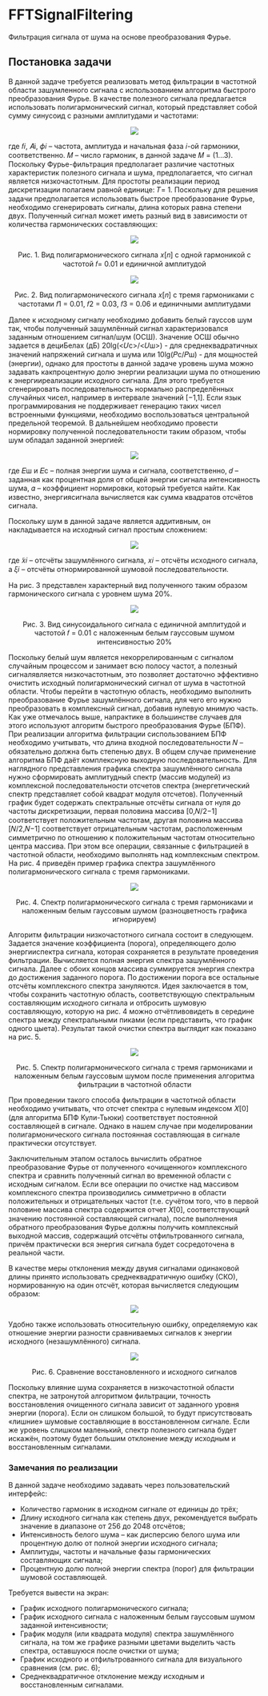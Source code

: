 # FFTSignalFiltering
Фильтрация сигнала от шума на основе преобразования Фурье.

## Постановка задачи
В данной задаче требуется реализовать метод фильтрации в частотной области зашумленного сигнала с использованием алгоритма быстрого преобразования Фурье. В качестве полезного сигнала предлагается использовать полигармонический сигнал, который представляет собой сумму синусоид с разными амплитудами и частотами:
<p align="center"><img src="/screenshots/formulas/formula_7.png"/></p>

где 𝑓𝑖, 𝐴i, 𝜙𝑖 – частота, амплитуда и начальная фаза 𝑖-ой гармоники, соответственно. 𝑀 – число гармоник, в данной задаче 𝑀 = (1...3). Поскольку Фурье-фильтрация предполагает различие частотных характеристик полезного сигнала и шума, предполагается, что сигнал является низкочастотным. Для простоты реализации период дискретизации полагаем равной единице: 𝑇= 1. Поскольку для решения задачи предполагается использовать быстрое преобразование Фурье, необходимо сгенерировать сигналы, длина которых равна степени двух. Полученный сигнал может иметь разный вид в зависимости от количества гармонических составляющих:

<p align="center"><img src="/screenshots/1.png"/></p>
<p align="center">Рис. 1. Вид полигармонического сигнала 𝑥[𝑛] с одной гармоникой с частотой 𝑓= 0.01 и единичной амплитудой</p>

<p align="center"><img src="/screenshots/2.png"/></p>
<p align="center">Рис. 2. Вид полигармонического сигнала 𝑥[𝑛] с тремя гармониками с частотами 𝑓1 = 0.01, 𝑓2 = 0.03, 𝑓3 = 0.06 и единичными амплитудами</p>

Далее к исходному сигналу необходимо добавить белый гауссов шум так, чтобы полученный зашумлённый сигнал характеризовался заданным отношением сигнал/шум (ОСШ). Значение ОСШ обычно задается в дециБелах (дБ) 20lg(︁<𝑈c>/<𝑈ш>)︁ - для среднеквадратичных значений напряжений сигнала и шума или 10lg(︁𝑃c/𝑃ш)︁ - для мощностей (энергии), однако для простоты в данной задаче уровень шума можно задавать какпроцентную долю энергии реализации шума по отношению к энергииреализации исходного сигнала. Для этого требуется сгенерировать последовательность нормально распределённых случайных чисел, например в интервале значений [−1,1]. Если язык программирования не поддерживает генерацию таких чисел встроенными функциями, необходимо воспользоваться центральной предельной теоремой. В дальнейшем необходимо провести нормировку полученной последовательности таким образом, чтобы шум обладал заданной энергией:
<p align="center"><img src="/screenshots/formulas/formula_8.png"/></p>
где 𝐸ш и 𝐸с – полная энергии шума и сигнала, соответственно, 𝑑 – заданная как процентная доля от общей энергии сигнала интенсивность шума, 𝛼 – коэффициент нормировки, который требуется найти. Как известно, энергиясигнала вычисляется как сумма квадратов отсчётов сигнала.

Поскольку шум в данной задаче является аддитивным, он накладывается на исходный сигнал простым сложением:
<p align="center"><img src="/screenshots/formulas/formula_9.png"/></p>
где ̃𝑥𝑖 – отсчёты зашумлённого сигнала, 𝑥𝑖 – отсчёты исходного сигнала, а 𝜉𝑖 – отсчёты отнормированной шумовой последовательности.

На рис. 3 представлен характерный вид полученного таким образом гармонического сигнала с уровнем шума 20%.

<p align="center"><img src="/screenshots/3.png"/></p>
<p align="center">Рис. 3. Вид синусоидального сигнала с единичной амплитудой и частотой 𝑓 = 0.01 с наложенным белым гауссовым шумом интенсивностью 20%</p>

Поскольку белый шум является некоррелированным с сигналом случайным процессом и занимает всю полосу частот, а полезный сигналявляется низкочастотным, это позволяет достаточно эффективно очистить исходный полигармонический сигнал от шума в частотной области. Чтобы перейти в частотную область, необходимо выполнить преобразование Фурье зашумлённого сигнала, для чего его нужно преобразовать в комплексный сигнал, добавив нулевую мнимую часть. Как уже отмечалось выше, напрактике в большинстве случаев для этого используют алгоритм быстрого преобразования Фурье (БПФ). При реализации алгоритма фильтрации сиспользованием БПФ необходимо учитывать, что длина входной последовательности 𝑁 – обязательно должна быть степенью двух. В общем случае применение алгоритма БПФ даёт комплексную выходную последовательность. Для наглядного представления графика спектра зашумлённого сигнала нужно сформировать амплитудный спектр (массив модулей) из комплексной последовательности отсчетов спектра (энергетический спектр представляет собой квадрат модуля отсчетов). Полученный график будет содержать спектральные отсчёты сигнала от нуля до частоты дискретизации, первая половина массива [0,𝑁/2−1] соответствует положительным частотам, другая половина массива [𝑁/2,𝑁−1] соответствует отрицательным частотам, расположенным симметрично по отношению к положительным частотам относительно центра массива. При этом все операции, связанные с фильтрацией в частотной области, необходимо выполнять над комплексным спектром. На рис. 4 приведён пример графика спектра зашумлённого полигармонического сигнала с тремя гармониками.

<p align="center"><img src="/screenshots/4.png"/></p>
<p align="center">Рис. 4. Спектр полигармонического сигнала с тремя гармониками и наложенным белым гауссовым шумом (разноцветность графика игнорируем)</p>

Алгоритм фильтрации низкочастотного сигнала состоит в следующем. Задается значение коэффициента (порога), определяющего долю энергииспектра сигнала, которая сохраняется в результате проведения фильтрации. Вычисляется полная энергия спектра зашумлённого сигнала. Далее с обоих концов массива суммируется энергия спектра до достижения заданного порога. По достижении порога все остальные отсчёты комплексного спектра зануляются. Идея заключается в том, чтобы сохранить частотную область, соответствующую спектральным составляющим исходного сигнала и отбросить шумовую составляющую, которую на рис. 4 можно отчётливовидеть в середине спектра между спектральными пиками (если представить, что график одного цыета). Результат такой очистки спектра выглядит как показано на рис. 5.

<p align="center"><img src="/screenshots/4.png"/></p>
<p align="center">Рис. 5. Спектр полигармонического сигнала с тремя гармониками и наложенным белым гауссовым шумом после применения алгоритма фильтрации в частотной области</p>

При проведении такого способа фильтрации в частотной области необходимо учитывать, что отсчет спектра с нулевым индексом 𝑋[0] (для алгоритма БПФ Кули-Тьюки) соответствует постоянной составляющей в сигнале. Однако в нашем случае при моделировании полигармонического сигнала постоянная составляющая в сигнале практически отсутствует.

Заключительным этапом осталось вычислить обратное преобразование Фурье от полученного «очищенного» комплексного спектра и сравнить полученный сигнал во временной области с исходным сигналом. Если все операции по очистке над массивом комплексного спектра производились симметрично в области положительных и отрицательных частот (т.е. сучётом того, что в первой половине массива спектра содержится отчет 𝑋[0], соответствующий значению постоянной составляющей сигнала), после выполнения обратного преобразования Фурье должны получить комплексный выходной массив, содержащий отсчёты отфильтрованного сигнала, причём практически вся энергия сигнала будет сосредоточена в реальной части.

В качестве меры отклонения между двумя сигналами одинаковой длины принято использовать среднеквадратичную ошибку (СКО), нормированную на один отсчёт, которая вычисляется следующим образом:
<p align="center"><img src="https://github.com/NNGU52/FFTSignalFiltering/blob/main/screenshots/formulas/formula_10.png"/></p>

Удобно также использовать относительную ошибку, определяемую как отношение энергии разности сравниваемых сигналов к энергии исходного (незашумлённого) сигнала.

<p align="center"><img src="https://github.com/NNGU52/FFTSignalFiltering/blob/main/screenshots/5.png"/></p>
<p align="center">Рис. 6. Сравнение восстановленного и исходного сигналов</p>

Поскольку влияние шума сохраняется в низкочастотной области спектра, не затронутой алгоритмом фильтрации, точность восстановления очищенного сигнала зависит от заданного уровня энергии (порога). Если он слишком большой, то будут присутствовать «лишние» шумовые составляющие в восстановленном сигнале. Если же уровень слишком маленький, спектр полезного сигнала будет искажён, поэтому будет большим отклонение между исходным и восстановленным сигналами.

### Замечания по реализации
В данной задаче необходимо задавать через пользовательский интерфейс:
  * Количество гармоник в исходном сигнале от единицы до трёх;
  * Длину исходного сигнала как степень двух, рекомендуется выбрать значение в диапазоне от 256 до 2048 отсчётов;
  * Интенсивность белого шума – как дисперсию белого шума или процентную долю от полной энергии исходного сигнала;
  * Амплитуды, частоты и начальные фазы гармонических составляющих сигнала;
  * Процентную долю полной энергии спектра (порог) для фильтрации шумовой составляющей.
  
Требуется вывести на экран:
  * График исходного полигармонического сигнала;
  * График исходного сигнала с наложенным белым гауссовым шумом заданной интенсивности;
  * График  модуля  (или  квадрата  модуля)  спектра  зашумлённого сигнала, на том же графике разными цветами выделить часть спектра, оставшуюся после очистки от шума;
  * График исходного и отфильтрованного сигнала для визуального сравнения (см. рис. 6);
  * Среднеквадратичное отклонение между исходным и восстановленным сигналами.
